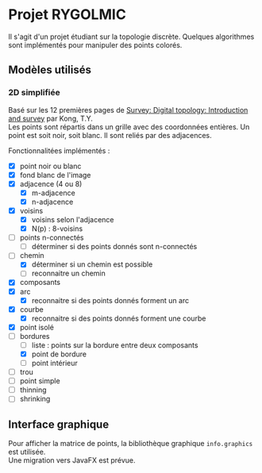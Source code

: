 # Projet RYGOLMIC
Il s'agit d'un projet étudiant sur la topologie discrète.
Quelques algorithmes sont implémentés pour manipuler des points colorés.

## Modèles utilisés

### 2D simplifiée
Basé sur les 12 premières pages de [Survey: Digital topology: Introduction and survey][] par Kong, T.Y.  
Les points sont répartis dans un grille avec des coordonnées entières.
Un point est soit noir, soit blanc. Il sont reliés par des adjacences.

[Survey: Digital topology: Introduction and survey]: http://reimsscd.ent.sirsidynix.net.uk/client/fr_FR/default/search/results?qu=&qu=TITLE%3DSurvey%3A+Digital+topology%3A+Introduction+and+survey+&te=1168557465

Fonctionnalitées implémentés :
- [x] point noir ou blanc
- [x] fond blanc de l'image
- [x] adjacence (4 ou 8)
  - [x] m-adjacence
  - [x] n-adjacence
- [x] voisins
  - [x] voisins selon l'adjacence
  - [x] N(p) : 8-voisins
- [ ] points n-connectés
  - [ ] déterminer si des points donnés sont n-connectés
- [ ] chemin
  - [x] déterminer si un chemin est possible
  - [ ] reconnaitre un chemin
- [x] composants
- [x] arc
  - [x] reconnaitre si des points donnés forment un arc
- [x] courbe
  - [x] reconnaitre si des points donnés forment une courbe
- [x] point isolé
- [ ] bordures
  - [ ] liste : points sur la bordure entre deux composants
  - [x] point de bordure
  - [ ] point intérieur
- [ ] trou
- [ ] point simple
- [ ] thinning
- [ ] shrinking

## Interface graphique
Pour afficher la matrice de points, la bibliothèque graphique `info.graphics` est utilisée.  
Une migration vers JavaFX est prévue.

